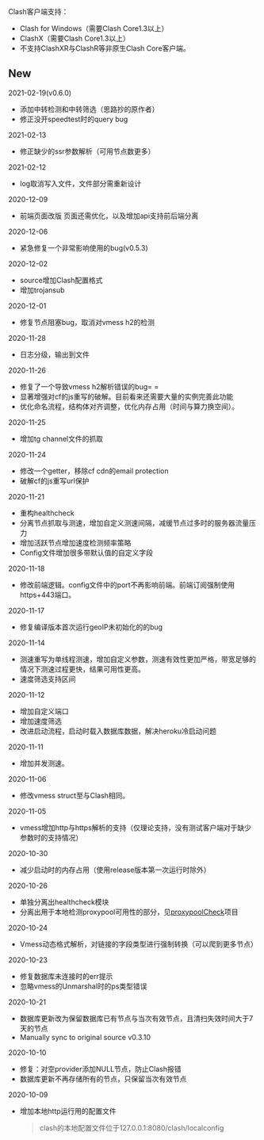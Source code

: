 Clash客户端支持：
- Clash for Windows（需要Clash Core1.3以上）
- ClashX（需要Clash Core1.3以上）
- 不支持ClashXR与ClashR等非原生Clash Core客户端。

## New

2021-02-19(v0.6.0)
- 添加中转检测和中转筛选（思路抄的原作者）
- 修正没开speedtest时的query bug

2021-02-13
- 修正缺少的ssr参数解析（可用节点数更多）

2021-02-12
- log取消写入文件，文件部分需重新设计

2020-12-09
- 前端页面改版
  页面还需优化，以及增加api支持前后端分离

2020-12-06
- 紧急修复一个非常影响使用的bug(v0.5.3)

2020-12-02
- source增加Clash配置格式
- 增加trojansub

2020-12-01
- 修复节点阻塞bug，取消对vmess h2的检测

2020-11-28
- 日志分级，输出到文件

2020-11-26
- 修复了一个导致vmess h2解析错误的bug= =
- 显著增强对cf的js重写的破解。目前看来还需要大量的实例完善此功能
- 优化命名流程，结构体对齐调整，优化内存占用（时间与算力换空间）。

2020-11-25
- 增加tg channel文件的抓取

2020-11-24
- 修改一个getter，移除cf cdn的email protection
- 破解cf的js重写url保护

2020-11-21
- 重构healthcheck
- 分离节点抓取与测速，增加自定义测速间隔，减缓节点过多时的服务器流量压力
- 增加活跃节点增加速度检测频率策略
- Config文件增加很多带默认值的自定义字段

2020-11-18
- 修改前端逻辑。config文件中的port不再影响前端。前端订阅强制使用https+443端口。

2020-11-17
- 修复编译版本首次运行geoIP未初始化的的bug

2020-11-14
- 测速重写为单线程测速，增加自定义参数，测速有效性更加严格，带宽足够的情况下测速过程更快，结果可用性更高。
- 速度筛选支持区间

2020-11-12
- 增加自定义端口
- 增加速度筛选
- 改进启动流程，启动时载入数据库数据，解决heroku冷启动问题

2020-11-11
- 增加并发测速。

2020-11-06
- 修改vmess struct至与Clash相同。

2020-11-05
- vmess增加http与https解析的支持（仅理论支持，没有测试客户端对于缺少参数时的支持情况）

2020-10-30
- 减少启动时的内存占用（使用release版本第一次运行时除外）

2020-10-26
- 单独分离出healthcheck模块
- 分离出用于本地检测proxypool可用性的部分，见[proxypoolCheck](https://github.com/Sansui233/proxypoolCheck)项目

2020-10-24
- Vmess动态格式解析，对链接的字段类型进行强制转换（可以爬到更多节点）

2020-10-23
- 修复数据库未连接时的err提示
- 忽略vmess的Unmarshal时的ps类型错误

2020-10-21
- 数据库更新改为保留数据库已有节点与当次有效节点，且清扫失效时间大于7天的节点
- Manually sync to original source v0.3.10

2020-10-10
- 修复：对空provider添加NULL节点，防止Clash报错
- 数据库更新不再存储所有的节点，只保留当次有效节点

2020-10-09
- 增加本地http运行用的配置文件  
  
    > clash的本地配置文件位于127.0.0.1:8080/clash/localconfig